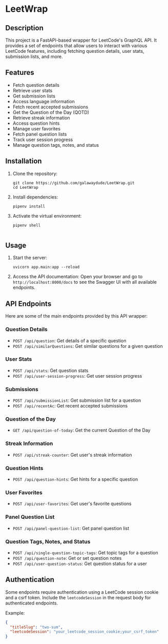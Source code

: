 # LeetWrap

## Description

This project is a FastAPI-based wrapper for LeetCode's GraphQL API. It provides a set of endpoints that allow users to interact with various LeetCode features, including fetching question details, user stats, submission lists, and more.

## Features

- Fetch question details
- Retrieve user stats
- Get submission lists
- Access language information
- Fetch recent accepted submissions
- Get the Question of the Day (QOTD)
- Retrieve streak information
- Access question hints
- Manage user favorites
- Fetch panel question lists
- Track user session progress
- Manage question tags, notes, and status

## Installation

1. Clone the repository:
   ```
   git clone https://github.com/galawaydude/LeetWrap.git
   cd LeetWrap
   ```

2. Install dependencies:
   ```
   pipenv install
   ```

3. Activate the virtual environment:
   ```
   pipenv shell


## Usage

1. Start the server:
   ```
   uvicorn app.main:app --reload
   ```

2. Access the API documentation:
   Open your browser and go to `http://localhost:8000/docs` to see the Swagger UI with all available endpoints.

## API Endpoints

Here are some of the main endpoints provided by this API wrapper:

### Question Details

- `POST /api/question`: Get details of a specific question
- `POST /api/similarQuestions`: Get similar questions for a given question

### User Stats

- `POST /api/stats`: Get question stats
- `POST /api/user-session-progress`: Get user session progress

### Submissions

- `POST /api/submissionList`: Get submission list for a question
- `POST /api/recentAc`: Get recent accepted submissions

### Question of the Day

- `GET /api/question-of-today`: Get the current Question of the Day

### Streak Information

- `POST /api/streak-counter`: Get user's streak information

### Question Hints

- `POST /api/question-hints`: Get hints for a specific question

### User Favorites

- `POST /api/user-favorites`: Get user's favorite questions

### Panel Question List

- `POST /api/panel-question-list`: Get panel question list

### Question Tags, Notes, and Status

- `POST /api/single-question-topic-tags`: Get topic tags for a question
- `POST /api/question-note`: Get or set question notes
- `POST /api/user-question-status`: Get question status for a user

## Authentication

Some endpoints require authentication using a LeetCode session cookie and a csrf token. Include the `leetcodeSession` in the request body for authenticated endpoints.

Example:
```json
{
  "titleSlug": "two-sum",
  "leetcodeSession": "your_leetcode_session_cookie;your_csrf_token"
}
```